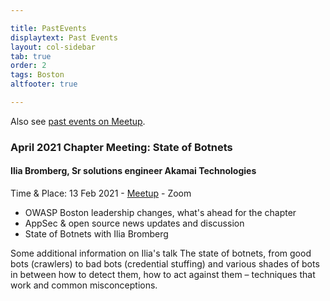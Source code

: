 ```yaml
---

title: PastEvents
displaytext: Past Events
layout: col-sidebar
tab: true
order: 2
tags: Boston
altfooter: true

---
```

Also see [past events on Meetup](https://www.meetup.com/owaspboston/events/past/).


### April 2021 Chapter Meeting: State of Botnets

#### Ilia Bromberg, Sr solutions engineer Akamai Technologies

Time & Place: 13 Feb 2021 - [Meetup](https://www.meetup.com/owaspboston/events/277288723/) - Zoom

* OWASP Boston leadership changes, what's ahead for the chapter
* AppSec & open source news updates and discussion
* State of Botnets with Ilia Bromberg

Some additional information on Ilia's talk
The state of botnets, from good bots (crawlers) to bad bots (credential stuffing) and various shades of bots in between how to detect them, how to act against them – techniques that work and common misconceptions.

